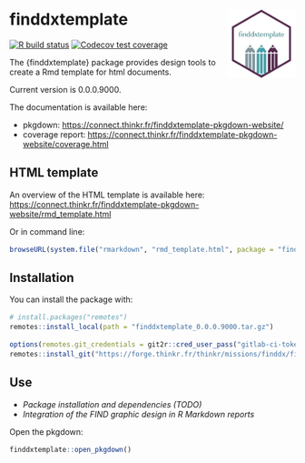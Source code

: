 
<!-- README.md is generated from README.Rmd. Please edit that file -->

# finddxtemplate <img src="man/figures/logo.png" align="right" alt="" width="120" />

[![R build
status](https://forge.thinkr.fr/thinkr/missions/finddx/finddxtemplate/badges/main/pipeline.svg)](https://forge.thinkr.fr/finddx/finddxtemplate/-/pipelines)
[![Codecov test
coverage](https://forge.thinkr.fr/thinkr/missions/finddx/finddxtemplate/badges/main/coverage.svg)](https://connect.thinkr.fr/finddxtemplate-pkgdown-website/coverage.html)

The {finddxtemplate} package provides design tools to create a Rmd
template for html documents.

Current version is 0.0.0.9000.

The documentation is available here:

  - pkgdown: <https://connect.thinkr.fr/finddxtemplate-pkgdown-website/>
  - coverage report:
    <https://connect.thinkr.fr/finddxtemplate-pkgdown-website/coverage.html>

## HTML template

An overview of the HTML template is available here:
<https://connect.thinkr.fr/finddxtemplate-pkgdown-website/rmd_template.html>

Or in command
line:

``` r
browseURL(system.file("rmarkdown", "rmd_template.html", package = "finddxtemplate"))
```

## Installation

You can install the package with:

``` r
# install.packages("remotes")
remotes::install_local(path = "finddxtemplate_0.0.0.9000.tar.gz")
```

``` r
options(remotes.git_credentials = git2r::cred_user_pass("gitlab-ci-token", Sys.getenv("FORGE_THINKR_TOKEN")))
remotes::install_git("https://forge.thinkr.fr/thinkr/missions/finddx/finddxtemplate")
```

## Use

  - *Package installation and dependencies* *(TODO)*
  - *Integration of the FIND graphic design in R Markdown reports*

Open the pkgdown:

``` r
finddxtemplate::open_pkgdown()
```
